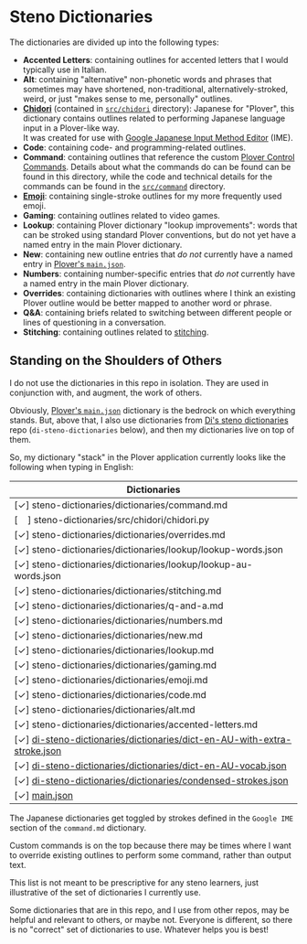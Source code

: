 # Steno Dictionaries

The dictionaries are divided up into the following types:

- **Accented Letters**: containing outlines for accented letters that I would
  typically use in Italian.
- **Alt**: containing "alternative" non-phonetic words and phrases that
  sometimes may have shortened, non-traditional, alternatively-stroked, weird,
  or just "makes sense to me, personally" outlines.
- **[Chidori][]** (contained in [`src/chidori`][] directory): Japanese for
  "Plover", this dictionary contains outlines related to performing Japanese
  language input in a Plover-like way.<br />
  It was created for use with [Google Japanese Input Method Editor][] (IME).
- **Code**: containing code- and programming-related outlines.
- **Command**: containing outlines that reference the custom [Plover
  Control Commands][]. Details about what the commands do can be found can be
  found in this directory, while the code and technical details for the commands
  can be found in the [`src/command`][] directory.
- **[Emoji][]**: containing single-stroke outlines for my more frequently used
  emoji.
- **Gaming**: containing outlines related to video games.
- **Lookup**: containing Plover dictionary "lookup improvements": words that can
  be stroked using standard Plover conventions, but do not yet have a named
  entry in the main Plover dictionary.
- **New**: containing new outline entries that _do not_ currently have a named
  entry in [Plover's `main.json`][Plover main.json].
- **Numbers**: containing number-specific entries that _do not_ currently have
  a named entry in the main Plover dictionary.
- **Overrides**: containing dictionaries with outlines where I think an existing
  Plover outline would be better mapped to another word or phrase.
- **Q&A**: containing briefs related to switching between different people or
  lines of questioning in a conversation.
- **Stitching**: containing outlines related to [stitching][].

## Standing on the Shoulders of Others

I do not use the dictionaries in this repo in isolation. They are used in
conjunction with, and augment, the work of others.

Obviously, [Plover's `main.json`][Plover main.json] dictionary is the bedrock on
which everything stands. But, above that, I also use dictionaries from
[Di's steno dictionaries][] repo (`di-steno-dictionaries` below), and then my
dictionaries live on top of them.

So, my dictionary "stack" in the Plover application currently looks like the
following when typing in English:

|                            Dictionaries                                      |
|------------------------------------------------------------------------------|
| [✓] steno-dictionaries/dictionaries/command.md                               |
| [&#8193;] steno-dictionaries/src/chidori/chidori.py                          |
| [✓] steno-dictionaries/dictionaries/overrides.md                             |
| [✓] steno-dictionaries/dictionaries/lookup/lookup-words.json                 |
| [✓] steno-dictionaries/dictionaries/lookup/lookup-au-words.json              |
| [✓] steno-dictionaries/dictionaries/stitching.md                             |
| [✓] steno-dictionaries/dictionaries/q-and-a.md                               |
| [✓] steno-dictionaries/dictionaries/numbers.md                               |
| [✓] steno-dictionaries/dictionaries/new.md                                   |
| [✓] steno-dictionaries/dictionaries/lookup.md                                |
| [✓] steno-dictionaries/dictionaries/gaming.md                                |
| [✓] steno-dictionaries/dictionaries/emoji.md                                 |
| [✓] steno-dictionaries/dictionaries/code.md                                  |
| [✓] steno-dictionaries/dictionaries/alt.md                                   |
| [✓] steno-dictionaries/dictionaries/accented-letters.md                      |
| [✓] [di-steno-dictionaries/dictionaries/dict-en-AU-with-extra-stroke.json][] |
| [✓] [di-steno-dictionaries/dictionaries/dict-en-AU-vocab.json][]             |
| [✓] [di-steno-dictionaries/dictionaries/condensed-strokes.json][]            |
| [✓] [main.json][]                                                            |

The Japanese dictionaries get toggled by strokes defined in the
`Google IME` section of the `command.md` dictionary.

Custom commands is on the top because there may be times where I want to
override existing outlines to perform some command, rather than output text.

This list is not meant to be prescriptive for any steno learners, just
illustrative of the set of dictionaries I currently use.

Some dictionaries that are in this repo, and I use from other repos, may be
helpful and relevant to others, or maybe not. Everyone is different, so there is
no "correct" set of dictionaries to use. Whatever helps you is best!

[Chidori]: ../src/chidori
[Di's steno dictionaries]: https://github.com/didoesdigital/steno-dictionaries
[di-steno-dictionaries/dictionaries/condensed-strokes.json]: https://github.com/didoesdigital/steno-dictionaries/blob/master/dictionaries/condensed-strokes.json
[di-steno-dictionaries/dictionaries/dict-en-AU-vocab.json]: https://github.com/didoesdigital/steno-dictionaries/blob/master/dictionaries/dict-en-AU-vocab.json
[di-steno-dictionaries/dictionaries/dict-en-AU-with-extra-stroke.json]: https://github.com/didoesdigital/steno-dictionaries/blob/master/dictionaries/dict-en-AU-with-extra-stroke.json
[Emoji]: https://en.wikipedia.org/wiki/Emoji
[Google Japanese Input Method Editor]: https://www.google.co.jp/ime/
[main.json]: https://github.com/openstenoproject/plover/blob/master/plover/assets/main.json
[Platinum Steno]: https://www.youtube.com/channel/UC-bfgyMjBdFuzhuL4Ff6XqA
[Plover]: http://www.openstenoproject.org/plover/
[Plover Control Commands]: https://github.com/openstenoproject/plover/wiki/Dictionary-Format#plover-control-commands
[Plover main.json]: https://github.com/openstenoproject/plover/blob/master/plover/assets/main.json
[`src/command`]: ../src/command
[`src/chidori`]: ../src/chidori
[stitching]: http://ilovesteno.com/2015/03/12/theory-thursday-stitching/
[Vim]: https://www.vim.org/
